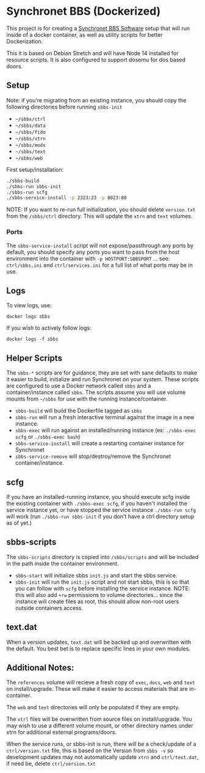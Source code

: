 # Synchronet BBS (Dockerized)

This project is for creating a [Synchronet BBS Software](http://www.synchro.net/)
setup that will run inside of a docker container, as well as utility scripts for
better Dockerization.

This it is based on Debian Stretch and will have Node 14 installed for resource
scripts. It is also configured to support dosemu for dos based doors.

## Setup

Note: if you're migrating from an existing instance, you should copy the
following directories before running `sbbs-init`

- `~/sbbs/ctrl`
- `~/sbbs/data`
- `~/sbbs/fido`
- `~/sbbs/xtrn`
- `~/sbbs/mods`
- `~/sbbs/text`
- `~/sbbs/web`

First setup/installation:

```sh
./sbbs-build
./sbbs-run sbbs-init
./sbbs-run scfg
./sbbs-service-install -p 2323:23 -p 8023:80
```

NOTE: If you want to re-run full initialization, you should delete `version.txt` from the `/sbbs/ctrl` directory. This will update the `xtrn` and `text` volumes.

### Ports

The `sbbs-service-install` script will not expose/passthrough any ports by default, you should specify any ports you want to pass from the host environment into the container with `-p HOSTPORT:SBBSPORT` ... see: `ctrl/sbbs.ini` and `ctrl/services.ini` for a full list of what ports may be in use.

## Logs

To view logs, use:

```
docker logs sbbs
```

If you wish to actively follow logs:

```
docker logs -f sbbs
```

## Helper Scripts

The `sbbs-*` scripts are for guidance, they are set with sane defaults to make
it easier to build, initialize and run Synchronet on your system. These scripts
are configured to use a Docker network called `sbbs` and a container/instance
called `sbbs`. The scripts assume you will use volume mounts from `~/sbbs` for
use with the running instance/container.

- `sbbs-build` will build the Dockerfile tagged as `sbbs`
- `sbbs-run` will run a fresh interactive terminal against the image in a new instance.
- `sbbs-exec` will run against an installed/running instance (ex: `./sbbs-exec scfg` or `./sbbs-exec bash`)
- `sbbs-service-install` will create a restarting container instance for Synchronet
- `sbbs-service-remove` will stop/destroy/remove the Synchronet container/instance.

## scfg

If you have an installed-running instance, you should execute scfg inside the existing container with `./sbbs-exec scfg`, if you haven't installed the service instance yet, or have stopped the service instance `./sbbs-run scfg` will work (run `./sbbs-run sbbs-init` if you don't have a ctrl directory setup as of yet.)

## sbbs-scripts

The `sbbs-scripts` directory is copied into `/sbbs/scripts` and will be
included in the path inside the container environment.

- `sbbs-start` will initialize sbbs `init.js` and start the sbbs service.
- `sbbs-init` will run the `init.js` script and not start sbbs, this is so that you can follow with `scfg` before installing the service instance. NOTE: this will also add `+rw` permissions to volume directories... since the instance will create files as root, this should allow non-root users outside containers access.

## text.dat

When a version updates, `text.dat` will be backed up and overwritten with the
default. You best bet is to replace specific lines in your own modules.

## Additional Notes:

The `references` volume will recieve a fresh copy of `exec`, `docs`, `web` and `text` on install/upgrade. These will make it easier to access materials that are in-container.

The `web` and `text` directories will only be populated if they are empty.

The `xtrl` files will be overwritten from source files on install/upgrade. You may wish to use a different volume mount, or other directory names under xtrn for additional external programs/doors.

When the service runs, or sbbs-init is run, there will be a check/update of a `ctrl/version.txt` file, this is based on the Version from `sbbs -v` so development updates may not automatically update `xtrn` and `ctrl/text.dat`, if need be, delete `ctrl/version.txt`
